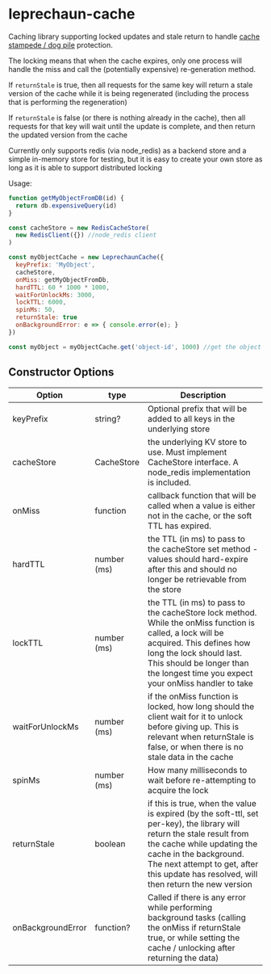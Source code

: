 # leprechaun-cache

Caching library supporting locked updates and stale return to handle [cache stampede / dog pile](https://en.wikipedia.org/wiki/Cache_stampede) protection.

The locking means that when the cache expires, only one process will handle the miss and call the (potentially expensive) re-generation method.

If `returnStale` is true, then all requests for the same key will return a stale version of the cache while it is being regenerated (including the process that is performing the regeneration)

If `returnStale` is false (or there is nothing already in the cache), then all requests for that key will wait until the update is complete, and then return the updated version from the cache

Currently only supports redis (via node_redis) as a backend store and a simple in-memory store for testing, but it is easy to create your own store as long as it is able to support distributed locking

Usage:

```js
function getMyObjectFromDB(id) {
  return db.expensiveQuery(id)
}

const cacheStore = new RedisCacheStore(
  new RedisClient({}) //node_redis client
)

const myObjectCache = new LeprechaunCache({
  keyPrefix: 'MyObject',
  cacheStore,
  onMiss: getMyObjectFromDb,
  hardTTL: 60 * 1000 * 1000,
  waitForUnlockMs: 3000,
  lockTTL: 6000,
  spinMs: 50,
  returnStale: true
  onBackgroundError: e => { console.error(e); }
})

const myObject = myObjectCache.get('object-id', 1000) //get the object with key 'object-id'. If it doesn't exist, onMiss will be called, and the data will be stored in the cache with a soft TTL of 1000ms
```

## Constructor Options

| Option            | type        | Description                                                                                                                                                                                                                                                              |
| ----------------- | ----------- | ------------------------------------------------------------------------------------------------------------------------------------------------------------------------------------------------------------------------------------------------------------------------ |
| keyPrefix         | string?     | Optional prefix that will be added to all keys in the underlying store                                                                                                                                                                                                   |
| cacheStore        | CacheStore  | the underlying KV store to use. Must implement CacheStore interface. A node_redis implementation is included.                                                                                                                                                            |
| onMiss            | function    | callback function that will be called when a value is either not in the cache, or the soft TTL has expired.                                                                                                                                                              |
| hardTTL           | number (ms) | the TTL (in ms) to pass to the cacheStore set method - values should hard-expire after this and should no longer be retrievable from the store                                                                                                                           |
| lockTTL           | number (ms) | the TTL (in ms) to pass to the cacheStore lock method. While the onMiss function is called, a lock will be acquired. This defines how long the lock should last. This should be longer than the longest time you expect your onMiss handler to take                      |
| waitForUnlockMs   | number (ms) | if the onMiss function is locked, how long should the client wait for it to unlock before giving up. This is relevant when returnStale is false, or when there is no stale data in the cache                                                                             |
| spinMs            | number (ms) | How many milliseconds to wait before re-attempting to acquire the lock                                                                                                                                                                                                   |
| returnStale       | boolean     | if this is true, when the value is expired (by the soft-ttl, set per-key), the library will return the stale result from the cache while updating the cache in the background. The next attempt to get, after this update has resolved, will then return the new version |
| onBackgroundError | function?   | Called if there is any error while performing background tasks (calling the onMiss if returnStale true, or while setting the cache / unlocking after returning the data)                                                                                                 |
